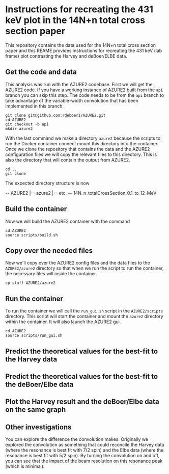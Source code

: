# Instructions for recreating the 431 keV plot in the 14N+n total cross section paper

This repository contains the data used for the 14N+n total cross section paper and this REAME provides instructions for recreating the 431 keV (lab frame) plot contrasting the Harvey and deBoer/ELBE data.

## Get the code and data

This analysis was run with the AZURE2 codebase.  First we will get the AZURE2 code.  If you have a working instance of AZURE2 built from the `api` branch you can skip this step.  The code needs to be from the `api` branch to take advantage of the variable-width convolution that has been implemented in this branch.

```
git clone git@github.com:rdeboer1/AZURE2.git
cd AZURE2
git checkout -b api
mkdir azure2
```

With the last command we make a directory `azure2` because the scripts to run the Docker container connect mount this directory into the container.  Once we clone the repository that contains the data and the AZURE2 configuration files we will copy the relevant files to this directory.  This is also the directory that will contain the output from AZURE2.

```
cd ..
git clone

```

The expected directory structure is now

-- AZURE2
   |-- azure2
   |-- etc.
-- 14N_n_totalCrossSection_0.1_to_12_MeV

## Build the container

Now we will build the AZURE2 container with the command

```
cd AZURE2
source scripts/build.sh
```

## Copy over the needed files

Now we'll copy over the AZURE2 config files and the data files to the `AZURE2/azure2` directory so that when we run the script to run the container, the necessary files will inside the container.

```
cp stuff AZURE2/azure2
```

## Run the container

To run the container we will call the `run_gui.sh` script in the `AZURE2/scripts` directory.  This script will start the container and mount the `azure2` directory within the container.  It will also launch the AZURE2 gui.

```
cd AZURE2
source scripts/run_gui.sh
```

## Predict the theoretical values for the best-fit to the Harvey data

## Predict the theoretical values for the best-fit to the deBoer/Elbe data

## Plot the Harvey result and the deBoer/Elbe data on the same graph

## Other investigations

You can explore the difference the convolution makes.  Originally we explored the convolution as something that could reconcile the Harvey data (where the resonance is best fit with 7/2 spin) and the Elbe data (where the resonance is best fit with 5/2 spin).  By turning the convolution on and off, you can see that the impact of the beam resolution on this resonance peak (which is minimal).

